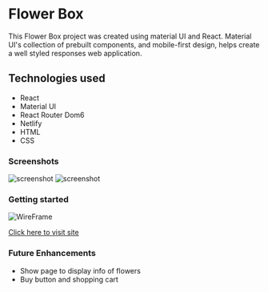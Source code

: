 # Flower Box
This Flower Box project was created using material UI and React. Material UI's collection of prebuilt components, and mobile-first design, helps create a well styled responses web application.

## Technologies used
* React 
* Material UI 
* React Router Dom6
* Netlify
* HTML
* CSS



### Screenshots 
![screenshot](https://i.imgur.com/QNXp7x5.png)
![screenshot](https://i.imgur.com/qK0UQBD.png)


### Getting started
![WireFrame](https://i.imgur.com/ro0eKLO.png)

[Click here to visit site](https://master--lucent-gnome-a9bdf0.netlify.app/) 



### Future Enhancements
* Show page to display info of flowers
* Buy button and shopping cart 


